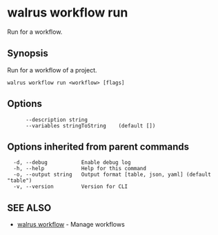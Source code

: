 # walrus workflow run

Run for a workflow.

## Synopsis

Run for a workflow of a project.

```
walrus workflow run <workflow> [flags]
```

## Options

```
      --description string         
      --variables stringToString    (default [])
```

## Options inherited from parent commands

```
  -d, --debug           Enable debug log
  -h, --help            Help for this command
  -o, --output string   Output format [table, json, yaml] (default "table")
  -v, --version         Version for CLI
```

## SEE ALSO

* [walrus workflow](walrus_workflow)	 - Manage workflows

